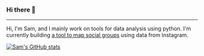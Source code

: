 ### Hi there 👋
---
Hi, I'm Sam, and I mainly work on tools for data analysis using python.
I'm currently building [a tool to map social groups](https://github.com/samuel-grosz/Instagram2Graph) using data from Instagram.

[![Sam's GitHub stats](https://github-readme-stats.vercel.app/api?username=samuel-grosz)](https://github.com/samuel-grosz/github-readme-stats)
